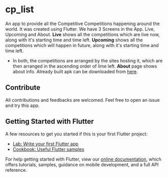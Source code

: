 # cp_list

An app to provide all the Competitive Competitions happening around the world. It was created using Flutter.
We have 3 Screens in the App. Live, Upcoming and About.
__Live__ shows all the competitions which are live now, along with it's starting time and time left.
__Upcoming__ shows all the competitions which will happen in future, along with it's starting time and time left.
* In both, the competitions are arranged by the sites hosting it, which are then arranged in the ascending order of lime left.
__About__ page shows about info.
Already built apk can be downloaded from [here](bit.ly/CpLiSt).

## Contribute
All contributions and feedbacks are welcomed. Feel free to open an issue and try this app.

## Getting Started with Flutter
A few resources to get you started if this is your first Flutter project:

- [Lab: Write your first Flutter app](https://flutter.dev/docs/get-started/codelab)
- [Cookbook: Useful Flutter samples](https://flutter.dev/docs/cookbook)

For help getting started with Flutter, view our
[online documentation](https://flutter.dev/docs), which offers tutorials,
samples, guidance on mobile development, and a full API reference.
